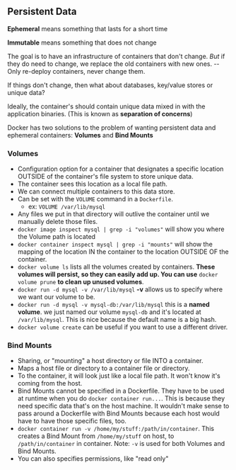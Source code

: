 ## Persistent Data

**Ephemeral** means something that lasts for a short time

**Immutable** means something that does not change

The goal is to have an infrastructure of containers that don't change. *But* if
they do need to change, we replace the old containers with new ones. -- Only
re-deploy containers, never change them.

If things don't change, then what about databases, key/value stores or unique data?

Ideally, the container's should contain unique data mixed in with the
application binaries. (This is known as **separation of concerns**)

Docker has two solutions to the problem of wanting persistent data and ephemeral
containers: **Volumes** and **Bind Mounts**

### Volumes
- Configuration option for a container that designates a specific location
  OUTSIDE of the container's file system to store unique data.
- The container sees this location as a local file path.
- We can connect multiple containers to this data store.
- Can be set with the `VOLUME` command in a `Dockerfile`.
    - ex: `VOLUME /var/lib/mysql`
- Any files we put in that directory will outlive the container until we
  manually delete those files.
- `docker image inspect mysql | grep -i "volumes"` will show you where the
  Volume path is located
- `docker container inspect mysql | grep -i "mounts"` will show the mapping of
  the location IN the container to the location OUTSIDE OF the container.
- `docker volume ls` lists all the volumes created by containers. **These
  volumes will persist, so they can easily add up. You can use** `docker volume
prune` **to clean up unused volumes**.
- `docker run -d mysql -v /var/lib/mysql` **-v** allows us to specify where we
  want our volume to be.
- `docker run -d mysql -v mysql-db:/var/lib/mysql` this is a **named volume**.
  we just named our volume `mysql-db` and it's located at `/var/lib/mysql`. This
is nice because the default name is a big hash.
- `docker volume create` can be useful if you want to use a different driver.

### Bind Mounts
- Sharing, or "mounting" a host directory or file INTO a container.
- Maps a host file or directory to a container file or directory.
- To the container, it will look just like a local file path. It won't know it's
  coming from the host.
- Bind Mounts cannot be specified in a Dockerfile. They have to be used at
  runtime when you do `docker container run...`. This is because they need
specific data that's on the host machine. It wouldn't make sense to pass around
a Dockerfile with Bind Mounts because each host would have to have those
specific files, too.
- `docker container run -v /home/my/stuff:/path/in/container`. This creates a
  Bind Mount from `/home/my/stuff` on host, to `/path/in/container` in
container. Note: `-v` is used for both Volumes and Bind Mounts.
- You can also specifies permissions, like "read only"
